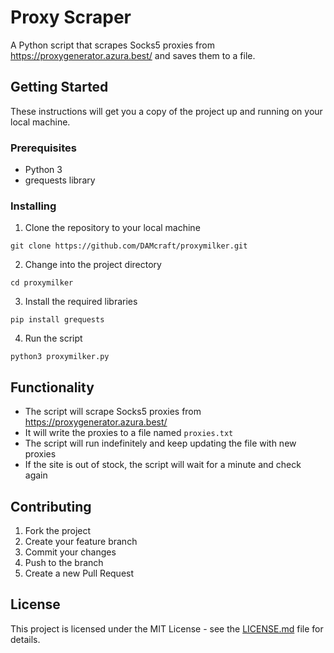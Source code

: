 # Proxy Scraper

A Python script that scrapes Socks5 proxies from https://proxygenerator.azura.best/ and saves them to a file.

## Getting Started

These instructions will get you a copy of the project up and running on your local machine.

### Prerequisites

- Python 3
- grequests library

### Installing

1. Clone the repository to your local machine
```
git clone https://github.com/DAMcraft/proxymilker.git
```
2. Change into the project directory
```
cd proxymilker
```
3. Install the required libraries
```
pip install grequests
```
4. Run the script
```
python3 proxymilker.py
```


## Functionality

- The script will scrape Socks5 proxies from https://proxygenerator.azura.best/
- It will write the proxies to a file named `proxies.txt`
- The script will run indefinitely and keep updating the file with new proxies
- If the site is out of stock, the script will wait for a minute and check again

## Contributing

1. Fork the project
2. Create your feature branch
3. Commit your changes
4. Push to the branch
5. Create a new Pull Request

## License

This project is licensed under the MIT License - see the [LICENSE.md](LICENSE.md) file for details.


